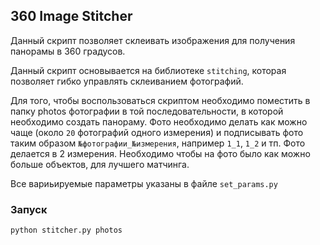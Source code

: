 ## 360 Image Stitcher

Данный скрипт позволяет склеивать изображения для получения панорамы в 360 градусов.

Данный скрипт основывается на библиотеке `stitching`, которая позволяет гибко управлять склеиванием фотографий.

Для того, чтобы воспользоваться скриптом необходимо поместить в папку photos фотографии в той последовательности, в которой необходимо создать панораму.
Фото необходимо делать как можно чаще (около `20` фотографий одного измерения) и подписывать фото таким образом `№фотографии_№измерения`, например `1_1`, `1_2` и тп.
Фото делается в 2 измерения.
Необходимо чтобы на фото было как можно больше объектов, для лучшего матчинга.

Все вариьируемые параметры указаны в файле `set_params.py`

### Запуск 
```
python stitcher.py photos
```